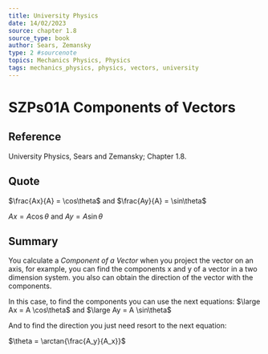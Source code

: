 ```yaml
---
title: University Physics
date: 14/02/2023
source: chapter 1.8
source_type: book 
author: Sears, Zemansky
type: 2 #sourcenote
topics: Mechanics Physics, Physics
tags: mechanics_physics, physics, vectors, university
---
```

# SZPs01A Components of Vectors

## **Reference**
University Physics, Sears and Zemansky; Chapter 1.8.

## **Quote**
$\frac{Ax}{A} = \cos\theta$ and $\frac{Ay}{A} = \sin\theta$
 
$Ax = A \cos\theta$ and $Ay = A \sin\theta$

## **Summary**
You calculate a *Component of a Vector* when you project the vector on an axis, for example, you can find the components x and y of a vector in a two dimension system. you also can obtain the direction of the vector with the components.

In this case, to find the components you can use the next equations:
$\large Ax = A \cos\theta$ and $\large Ay = A \sin\theta$

And to find the direction you just need resort to the next equation:

$\theta = \arctan{\frac{A_y}{A_x}}$
